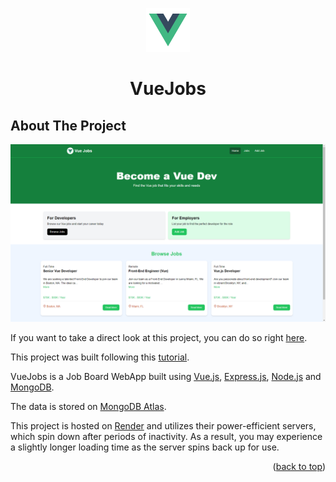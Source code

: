 <a id="readme-top"></a>

<!--
*** This README is built upon the Best-README-Template, created by Othneil Drew.
*** If you wish to use this template, go check his repository :
*** https://github.com/othneildrew/Best-README-Template/tree/master
*** And don't forget to give his project a star!
-->

<!-- PROJECT TITLE -->

<div align="center">
  <a href="https://chatapp-oy8v.onrender.com/" target="_blank" rel="noopener noreferrer">
    <img src="./client/public/vue-svgrepo-com.svg" alt="VueJobs Logo"  height="70">
  </a>
</div>
<h1 align="center">VueJobs</h1>

<!-- ABOUT THE PROJECT -->

<h2 id="about-the-project">About The Project</h2>

![VueJobs Home Page Screenshot](./client/public/HomeScreenShot.png)

If you want to take a direct look at this project, you can do so right [here](https://vuejobboard.onrender.com/).

This project was built following this [tutorial](https://www.youtube.com/watch?v=VeNfHj6MhgA).

VueJobs is a Job Board WebApp built using [Vue.js](https://vuejs.org/), [Express.js](https://expressjs.com/), [Node.js](https://nodejs.org/en) and [MongoDB](https://www.mongodb.com/).

The data is stored on [MongoDB Atlas](https://www.mongodb.com/products/platform/atlas-database).

This project is hosted on [Render](https://render.com/) and utilizes their power-efficient servers, which spin down after periods of inactivity. As a result, you may experience a slightly longer loading time as the server spins back up for use.

<p align="right">(<a href="#readme-top">back to top</a>)</p>
